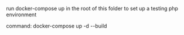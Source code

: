 run docker-compose up in the root of this folder to set up a testing php environment

command: docker-compose up -d --build